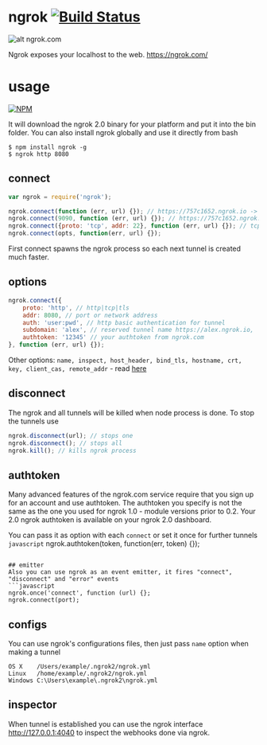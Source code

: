 ngrok [![Build Status](https://travis-ci.org/bubenshchykov/ngrok.png?branch=master)](https://travis-ci.org/bubenshchykov/ngrok)
=====

![alt ngrok.com](https://ngrok.com/static/img/overview.png)

Ngrok exposes your localhost to the web. https://ngrok.com/

usage
===

[![NPM](https://nodei.co/npm/ngrok.png?global=true&&downloads=true&downloadRank=true&stars=true)](https://nodei.co/npm/ngrok/)

It will download the ngrok 2.0 binary for your platform and put it into the bin folder. You can also install ngrok globally and use it directly from bash
```shell
$ npm install ngrok -g
$ ngrok http 8080
```

## connect
```javascript
var ngrok = require('ngrok');

ngrok.connect(function (err, url) {}); // https://757c1652.ngrok.io -> http://localhost:80
ngrok.connect(9090, function (err, url) {}); // https://757c1652.ngrok.io -> http://localhost:9090
ngrok.connect({proto: 'tcp', addr: 22}, function (err, url) {}); // tcp://0.tcp.ngrok.io:48590
ngrok.connect(opts, function(err, url) {});
```
First connect spawns the ngrok process so each next tunnel is created much faster.

## options
```javascript
ngrok.connect({
	proto: 'http', // http|tcp|tls
	addr: 8080, // port or network address
	auth: 'user:pwd', // http basic authentication for tunnel
	subdomain: 'alex', // reserved tunnel name https://alex.ngrok.io,
	authtoken: '12345' // your authtoken from ngrok.com
}, function (err, url) {});
```

Other options: `name, inspect, host_header, bind_tls, hostname, crt, key, client_cas, remote_addr` - read [here](https://ngrok.com/docs)

## disconnect
The ngrok and all tunnels will be killed when node process is done. To stop the tunnels use
```javascript
ngrok.disconnect(url); // stops one
ngrok.disconnect(); // stops all
ngrok.kill(); // kills ngrok process
```

## authtoken
Many advanced features of the ngrok.com service require that you sign up for an account and use authtoken. The authtoken you specify is not the same as the one you used for ngrok 1.0 - module versions prior to 0.2. Your 2.0 ngrok authtoken is available on your ngrok 2.0 dashboard.

You can pass it as option with each `connect` or set it once for further tunnels
```javascript```
ngrok.authtoken(token, function(err, token) {});
```

## emitter
Also you can use ngrok as an event emitter, it fires "connect", "disconnect" and "error" events
```javascript
ngrok.once('connect', function (url) {};
ngrok.connect(port);
```

## configs
You can use ngrok's configurations files, then just pass `name` option when making a tunnel
```
OS X	/Users/example/.ngrok2/ngrok.yml
Linux	/home/example/.ngrok2/ngrok.yml
Windows	C:\Users\example\.ngrok2\ngrok.yml
```

## inspector
When tunnel is established you can use the ngrok interface http://127.0.0.1:4040 to inspect the webhooks done via ngrok.
